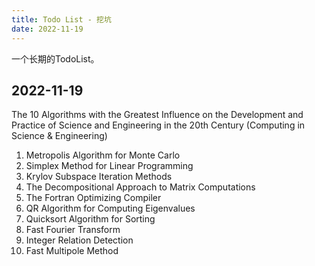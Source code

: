 ```yaml
---
title: Todo List - 挖坑
date: 2022-11-19
---
```


一个长期的TodoList。

<!-- more -->
## 2022-11-19

The 10 Algorithms with the Greatest Influence on the Development and Practice of Science and Engineering in the 20th Century (Computing in Science & Engineering)

1. Metropolis Algorithm for Monte Carlo 
2. Simplex Method for Linear Programming 
3. Krylov Subspace Iteration Methods 
4. The Decompositional Approach to Matrix Computations 
5. The Fortran Optimizing Compiler 
6. QR Algorithm for Computing Eigenvalues 
7. Quicksort Algorithm for Sorting 
8. Fast Fourier Transform 
9. Integer Relation Detection 
10. Fast Multipole Method



